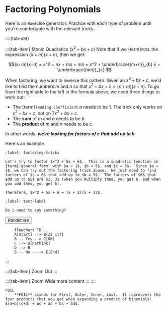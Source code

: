 # Factoring Polynomials

Here is an exercise generator.  Practice with each type of problem until you're comfortable with the relevant tricks.

::::{tab-set}

:::{tab-item} Monic Quadratics ($x^2 + bx + c$)
Note that if we {term}`FOIL` the expression $(x+m)(x+n)$, then we get:

$$(x+m)(x+n) = x^2 + nx + mx + mn = x^2 + \underbrace{(m+n)}_{b} x + \underbrace{(mn)}_{c}.$$

When factoring, we want to reverse this pattern.  Given an $x^2 + bx + c$, we'd like to find the numbers $m$ and $n$ so that $x^2 + bx + c = (x+m)(x+n)$.  To go from the right side to the left in the formula above, we need three things to work out:
- The {term}`leading coefficient` $a$ needs to be 1.  The trick only works on $x^2 + bx + c$, not on $7x^2 + bx + c$.
- The **sum** of $m$ and $n$ needs to be $b$
- The **product** of $m$ and $n$ needs to be $c$.

In other words, ***we're looking for factors of $c$ that add up to $b$***.

Here's an example.

```{prf:example}
:label: factoring-tricks

Let's try to factor $x^2 + 5x + 6$.  This is a quadratic function in {term}`general form` with $a = 1$, $b = 5$, and $c = 6$.  Since $a = 1$, we can try out the factoring trick above.  We just need to find factors of $c = 6$ that add up to $b = 5$.  The factors of $6$ that add up to $5$ are $2, 3$ (when you multiply them, you get 6, and when you add them, you get 5).

Therefore, $x^2 + 5x + 6 = (x + 2)(x + 3)$.
```

```{admonition} Exercise Randomizer
:label: test-label

Do i need to say something?
```

<button id="randomize-button" type="button">Randomize</button>

```{mermaid}
    flowchart TD
    A[Start] --> B{Is it?}
    B -- Yes --> C[OK]
    C --> D[Rethink]
    D --> B
    B -- No ----> E[End]
```
:::

:::{tab-item} Zoom Out
:::

:::{tab-item} Zoom Wide
more content
:::
::::

```{glossary}
FOIL
    **FOIL** stands for First, Outer, Inner, Last.  It represents the four products that you get when expanding a product of binomials: $(a+b)(c+d) = ac + ad + bc + bd$.
```

<script src="../../_static/1-factoring.js"></script>